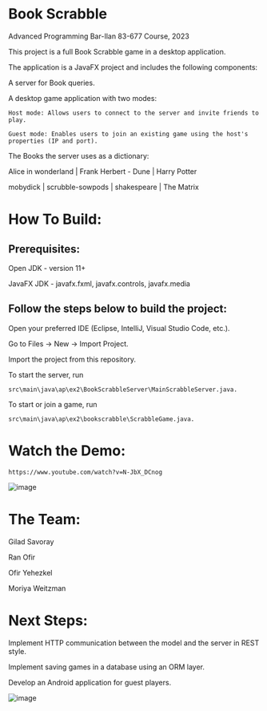 # Book Scrabble
Advanced Programming
Bar-Ilan 83-677 Course, 2023



This project is a full Book Scrabble game in a desktop application. 

The application is a JavaFX project and includes the following components:

A server for Book queries.

A desktop game application with two modes:

    Host mode: Allows users to connect to the server and invite friends to play.

    Guest mode: Enables users to join an existing game using the host's properties (IP and port).


The Books the server uses as a dictionary:

Alice in wonderland | Frank Herbert - Dune | Harry Potter

mobydick | scrubble-sowpods | shakespeare | The Matrix


# How To Build:

## Prerequisites:

Open JDK - version 11+

JavaFX JDK - javafx.fxml, javafx.controls, javafx.media


## Follow the steps below to build the project:

Open your preferred IDE (Eclipse, IntelliJ, Visual Studio Code, etc.).

Go to Files -> New -> Import Project.

Import the project from this repository.

To start the server, run 

    src\main\java\ap\ex2\BookScrabbleServer\MainScrabbleServer.java.
    
To start or join a game, run 

    src\main\java\ap\ex2\bookscrabble\ScrabbleGame.java.
    

# Watch the Demo:

    https://www.youtube.com/watch?v=N-JbX_DCnog
![image](https://github.com/ranofir8/AdvancedPrograming/assets/105561820/f314248e-49d7-4f0e-a151-1f793a1eb352)


# The Team:

Gilad Savoray

Ran Ofir

Ofir Yehezkel

Moriya Weitzman


# Next Steps:

Implement HTTP communication between the model and the server in REST style.

Implement saving games in a database using an ORM layer.

Develop an Android application for guest players.


![image](https://github.com/ranofir8/AdvancedPrograming/assets/105561820/f00d5225-d1ce-427d-8ca0-4d3d0e66c46a)

